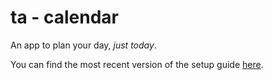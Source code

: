 # ta - calendar
An app to plan your day, _just today_.

You can find the most recent version of the setup guide [here](https://github.com/facebookincubator/create-react-app/blob/master/template/README.md).